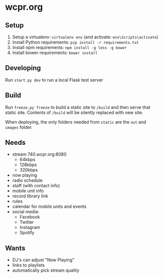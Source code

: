 # wcpr.org

## Setup

  1. Setup a virtualenv: `virtualenv env` (and activate: `env\Scripts\activate`)
  2. Install Python requirements: `pip install -r requirements.txt`
  3. Install npm requirements: `npm install -g less -g bower`
  4. Install bower requirements: `bower install`
  
## Developing

Run `start.py dev` to run a local Flask test server

## Build

Run `freeze.py freeze` to build a static site to `/build` and then 
serve that static site. Contents of `/build` will be silently replaced with new site.

When deploying, the only folders needed from `static` are the `out` and `images` folder.

## Needs

 - stream 740.wcpr.org:8080
    - 64kbps
    - 128kbps
    - 320kbps
 - now playing
 - radio schedule
 - staff (with contact info)
 - mobile unit info
 - record library link
 - rules
 - calendar for mobile units and events
 - social media:
    - Facebook
    - Twitter
    - Instagram
    - Spotify


## Wants

 - DJ's can adjust "Now Playing"
 - links to playlists
 - automatically pick stream quality